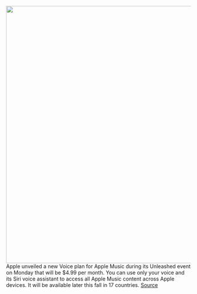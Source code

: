 <img src='https://cdn.vox-cdn.com/thumbor/5-vvW7L2wtJe6Q63Vn4iusRRSec=/0x0:1782x993/1200x800/filters:focal(749x355:1033x639)/cdn.vox-cdn.com/uploads/chorus_image/image/70011912/25cFLr6.0.png' width='700px' /><br/>
Apple unveiled a new Voice plan for Apple Music during its Unleashed event on Monday that will be $4.99 per month. You can use only your voice and its Siri voice assistant to access all Apple Music content across Apple devices. It will be available later this fall in 17 countries.
<a href='https://www.theverge.com/2021/10/18/22733053/apple-music-voice-plan-playlists-price-siri'> Source <a/>